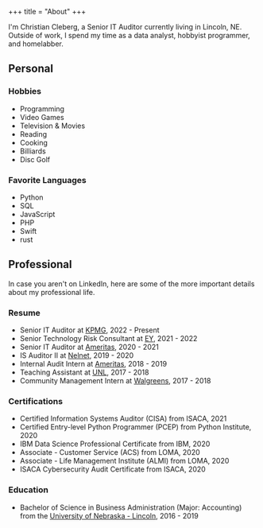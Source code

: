 +++
title = "About"
+++

I'm Christian Cleberg, a Senior IT Auditor currently living in Lincoln, NE.
Outside of work, I spend my time as a data analyst, hobbyist programmer, and
homelabber.

## Personal

### Hobbies

-   Programming
-   Video Games
-   Television & Movies
-   Reading
-   Cooking
-   Billiards
-   Disc Golf

### Favorite Languages

-   Python
-   SQL
-   JavaScript
-   PHP
-   Swift
-   rust

## Professional

In case you aren't on LinkedIn, here are some of the more important details
about my professional life.

### Resume

-   Senior IT Auditor at [KPMG](https://en.wikipedia.org/wiki/KPMG), 2022 -
    Present
-   Senior Technology Risk Consultant at
    [EY](https://en.wikipedia.org/wiki/Ernst_%26_Young), 2021 - 2022
-   Senior IT Auditor at [Ameritas](https://en.wikipedia.org/wiki/Ameritas),
    2020 - 2021
-   IS Auditor II at [Nelnet](https://en.wikipedia.org/wiki/Nelnet), 2019 - 2020
-   Internal Audit Intern at [Ameritas](https://en.wikipedia.org/wiki/Ameritas),
    2018 - 2019
-   Teaching Assistant at
    [UNL](https://en.wikipedia.org/wiki/University_of_Nebraska%E2%80%93Lincoln),
    2017 - 2018
-   Community Management Intern at
    [Walgreens](https://en.wikipedia.org/wiki/Walgreens), 2017 - 2018

### Certifications

-   Certified Information Systems Auditor (CISA) from ISACA, 2021
-   Certified Entry-level Python Programmer (PCEP) from Python Institute, 2020
-   IBM Data Science Professional Certificate from IBM, 2020
-   Associate - Customer Service (ACS) from LOMA, 2020
-   Associate - Life Management Institute (ALMI) from LOMA, 2020
-   ISACA Cybersecurity Audit Certificate from ISACA, 2020

### Education

-   Bachelor of Science in Business Administration (Major: Accounting) from the
    [University of Nebraska - Lincoln](https://en.wikipedia.org/wiki/University_of_Nebraska%E2%80%93Lincoln),
    2016 - 2019
